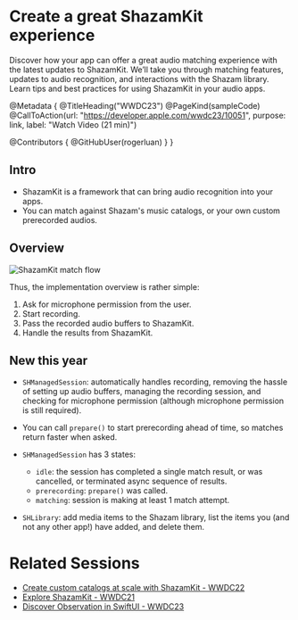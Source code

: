 # Create a great ShazamKit experience

Discover how your app can offer a great audio matching experience with the latest updates to ShazamKit. We’ll take you through matching features, updates to audio recognition, and interactions with the Shazam library. Learn tips and best practices for using ShazamKit in your audio apps.

@Metadata {
   @TitleHeading("WWDC23")
   @PageKind(sampleCode)
   @CallToAction(url: "https://developer.apple.com/wwdc23/10051", purpose: link, label: "Watch Video (21 min)")

   @Contributors {
      @GitHubUser(rogerluan)
   }
}



## Intro

- ShazamKit is a framework that can bring audio recognition into your apps.
- You can match against Shazam's music catalogs, or your own custom prerecorded audios.

## Overview

![ShazamKit match flow][match]

Thus, the implementation overview is rather simple:

1. Ask for microphone permission from the user.
2. Start recording.
3. Pass the recorded audio buffers to ShazamKit.
4. Handle the results from ShazamKit.

## New this year

- `SHManagedSession`: automatically handles recording, removing the hassle of setting up audio buffers, managing the recording session, and checking for microphone permission (although microphone permission is still required).
- You can call `prepare()` to start prerecording ahead of time, so matches return faster when asked.
- `SHManagedSession` has 3 states:
    - `idle`: the session has completed a single match result, or was cancelled, or terminated async sequence of results.
    - `prerecording`: `prepare()` was called.
    - `matching`: session is making at least 1 match attempt.

- `SHLibrary`: add media items to the Shazam library, list the items you (and not any other app!) have added, and delete them.

# Related Sessions

- [Create custom catalogs at scale with ShazamKit - WWDC22]()
- [Explore ShazamKit - WWDC21]()
- [Discover Observation in SwiftUI - WWDC23]()

[match]: WWDC23-10051-match
